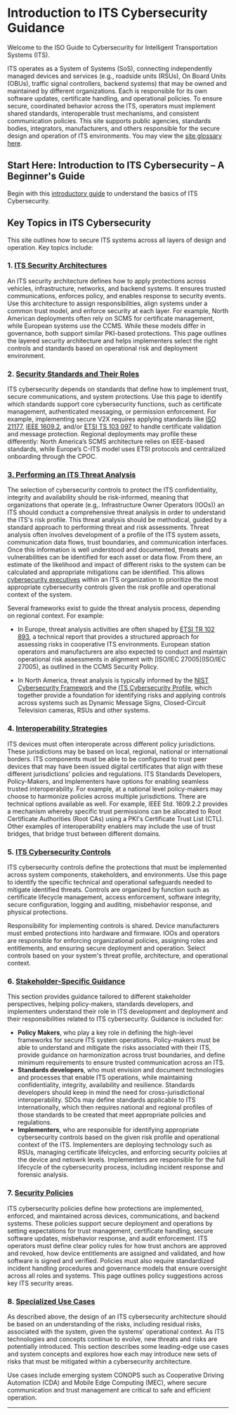 # Introduction to ITS Cybersecurity Guidance

Welcome to the ISO Guide to Cybersecurity for Intelligent Transportation Systems (ITS). 

ITS operates as a System of Systems (SoS), connecting independently managed devices and services (e.g.,  roadside units (RSUs), On Board Units (OBUs), traffic signal controllers, backend systems) that may be owned and maintained by different organizations. Each is responsible for its own software updates, certificate handling, and operational policies. To ensure secure, coordinated behavior across the ITS, operators must implement shared standards, interoperable trust mechanisms, and consistent communication policies. This site supports public agencies, standards bodies, integrators, manufacturers, and others responsible for the secure design and operation of ITS environments. You may view the [site glossary here](Glossary.md).

## Start Here: Introduction to ITS Cybersecurity – A Beginner's Guide

Begin with this [introductory guide](beginners-guide.md) to understand the basics of ITS Cybersecurity. 

## Key Topics in ITS Cybersecurity

This site outlines how to secure ITS systems across all layers of design and operation. Key topics include:

### 1. [ITS Security Architectures](its-security-architectures.md)

An ITS security architecture defines how to apply protections across vehicles, infrastructure, networks, and backend systems. It ensures trusted communications, enforces policy, and enables response to security events. Use this architecture to assign responsibilities, align systems under a common trust model, and enforce security at each layer. For example, North American deployments often rely on SCMS for certificate management, while European systems use the CCMS. While these models differ in governance, both support similar PKI-based protections. This page outlines the layered security architecture and helps implementers select the right controls and standards based on operational risk and deployment environment.

### 2. [Security Standards and Their Roles](security-standards.md)
ITS cybersecurity depends on standards that define how to implement trust, secure communications, and system protections. Use this page to identify which standards support core cybersecurity functions, such as certificate management, authenticated messaging, or permission enforcement. For example, implementing secure V2X requires applying standards like [ISO 21177](https://www.iso.org/standard/87225.html), [IEEE 1609.2](https://standards.ieee.org/ieee/1609.2/10258/), and/or [ETSI TS 103 097](https://www.etsi.org/deliver/etsi_ts/103000_103099/103097/02.01.01_60/ts_103097v020101p.pdf) to handle certificate validation and message protection. Regional deployments may profile these differently: North America’s SCMS architecture relies on IEEE-based standards, while Europe’s C-ITS model uses ETSI protocols and centralized onboarding through the CPOC. 

### [3. Performing an ITS Threat Analysis](ITS-Threat-Analysis.md)

The selection of cybersecurity controls to protect the ITS confidentiality, integrity and availability should be risk-informed, meaning that organizations that operate (e.g,. Infrastructure Owner Operators (IOOs)) an ITS should conduct a comprehensive threat analysis in order to understand the ITS's  risk profile. This threat analysis should be methodical, guided by a standard approach to performing threat and risk assessments.  Threat analysis often involves development of a profile of the ITS system assets, communication data flows, trust boundaries, and communication interfaces. Once this information is well understood and documented, threats and vulnerabilities can be identified for each asset or data flow. From there, an estimate of the likelihood and impact of different risks to the system can be calculated and appropriate mitigations can be identified. This allows [cybersecurity executives](policy-makers.md) within an ITS organization to prioritize the most appropriate cybersecurity controls given the risk profile and operational context of the system. 

Several frameworks exist to guide the threat analysis process, depending on regional context. For example: 

- In Europe, threat analysis activities are often shaped by [ETSI TR 102 893](https://www.etsi.org/deliver/etsi_tr/102800_102899/102893/01.02.01_60/tr_102893v010201p.pdf), a technical report that provides a structured approach for assessing risks in cooperative ITS environments. European station operators and manufacturers are also expected to conduct and maintain operational risk assessments in alignment with [ISO/IEC 27005](ISO/IEC 27005), as outlined in the CCMS Security Policy. 

- In North America, threat analysis is typically informed by the [NIST Cybersecurity Framework](https://www.nist.gov/cyberframework) and the [ITS Cybersecurity Profile](https://transportationops.org/publications/usdot-resource-intelligent-transportation-systems-its-cybersecurity-framework-0), which together provide a foundation for identifying risks and applying controls across systems such as Dynamic Message Signs, Closed-Circuit Television cameras, RSUs and other systems. 

### 4. [Interoperability Strategies](interoperability-strategies.md)
ITS devices must often interoperate across different policy jurisdictions. These jurisdictions may be based on local, regional, national or international borders. ITS components must be able to be configured to trust peer devices that may have been issued digital certificates that align with these different jurisdictions' policies and regulations. ITS Standards Developers, Policy-Makers, and Implementers have options for enabling seamless trusted interoperability. For example, at a national level policy-makers may choose to harmonize policies across multiple jurisdictions. There are technical options available as well. For example,  IEEE Std. 1609.2.2 provides a mechanism whereby specific trust permissions can be allocated to Root Certificate Authorities (Root CAs) using a PKI's Certificate Trust List (CTL). Other examples of interoperability enablers may include the use of trust bridges, that bridge trust between different domains. 

### 5. [ITS Cybersecurity Controls](its-cybersecurity-controls.md)
ITS cybersecurity controls define the protections that must be implemented across system components, stakeholders, and environments. Use this page to identify the specific technical and operational safeguards needed to mitigate identified threats. Controls are organized by function such as certificate lifecycle management, access enforcement, software integrity, secure configuration, logging and auditing, misbehavior response, and physical protections. 

Responsibility for implementing controls is shared. Device manufacturers must embed protections into hardware and firmware. IOOs and operators are responsible for enforcing organizational policies, assigning roles and entitlements, and ensuring secure deployment and operation. Select controls based on your system's threat profile, architecture, and operational context.

### 6. [Stakeholder-Specific Guidance](stakeholder-guidance.md)
This section provides guidance tailored to different stakeholder perspectives, helping policy-makers, standards developers, and implementers understand their role in ITS development and deployment and their responsibilities related to ITS cybersecurity.  Guidance is included for:

- **Policy Makers**, who play a key role in defining the high-level frameworks for secure ITS system operations. Policy-makers must be able to understand and mitigate the risks associated with their ITS, provide guidance on harmonization across trust boundaries, and define minimum requirements to ensure trusted communication across an ITS. 
- **Standards developers**, who must envision and document technologies and processes that enable ITS operations, while maintaining confidentiality, integrity, availability and resilience. Standards developers should keep in mind the need for cross-jurisdictional interoperability. SDOs may define standards applicable to ITS internationally, which then requires national and regional profiles of those standards to be created that meet appropriate policies and regulations. 
- **Implementers**, who are responsible for identifying appropriate cybersecurity controls based on the given risk profile and operational context of the ITS. Implementers are deploying technology such as RSUs, managing certificate lifelcycles, and enforcing security polciies at the device and netowrk levels. Implementers are responsible for the full lifecycle of the cybersecurity process, including incident response and forensic analysis. 

### 7. [Security Policies](security-policies.md)

ITS cybersecurity policies define how protections are implemented, enforced, and maintained across devices, communications, and backend systems. These policies support secure deployment and operations by setting expectations for trust management, certificate handling, secure software updates, misbehavior response, and audit enforcement. ITS operators must define clear policy rules for how trust anchors are approved and revoked, how device entitlements are assigned and validated, and how software is signed and verified. Policies must also require standardized incident handling procedures and governance models that ensure oversight across all roles and systems. This page outlines policy suggestions across key ITS security areas. 

### 8. [Specialized Use Cases](specialized-use-cases.md)
As described above, the design of an ITS cybersecurity architecture should be based on an understanding of the risks, including residual risks, associated with the system, given the systems' operational context. As ITS technologies and concepts continue to evolve, new threats and risks are potentially introduced. This section describes some leading-edge use cases and system concepts and explores how each may introduce new sets of risks that must be mitigated within a cybersecurity architecture. 

Use cases include emerging system CONOPS such as Cooperative Driving Automation (CDA) and Mobile Edge Computing (MEC), where secure communication and trust management are critical to safe and efficient operation. 

---